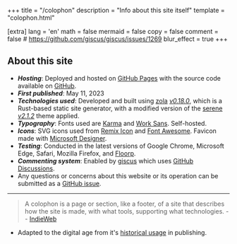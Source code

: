 +++
title = "/colophon"
description = "Info about this site itself"
template = "colophon.html"

[extra]
lang = 'en'
math = false
mermaid = false
copy = false
comment = false         # https://github.com/giscus/giscus/issues/1269
blur_effect = true
+++

## About this site

- ***Hosting***: Deployed and hosted on [GitHub Pages](https://pages.github.com/) with the source code available on [GitHub](https://github.com/Bhodrolok/Bhodrolok.github.io).
- ***First published***: May 11, 2023
- ***Technologies used***: Developed and built using [zola](https://github.com/getzola/zola) _[v0.18.0](https://github.com/getzola/zola/releases/tag/v0.18.0)_, which is a Rust-based static site generator, with a modified version of the [serene](https://github.com/isunjn/serene) _[v2.1.2](https://github.com/isunjn/serene/releases/tag/v2.1.2)_ theme applied.
- ***Typography***: Fonts used are [Karma](https://fonts.google.com/specimen/Karma) and [Work Sans](https://fonts.google.com/specimen/Work+Sans). Self-hosted.
- ***Icons***: SVG icons used from [Remix Icon](https://remixicon.com) and [Font Awesome](https://fontawesome.com). Favicon made with [Microsoft Designer](https://designer.microsoft.com).
- ***Testing***: Conducted in the latest versions of Google Chrome, Microsoft Edge, Safari, Mozilla Firefox, and [Floorp](https://github.com/Floorp-Projects/Floorp). 
- ***Commenting system***: Enabled by [giscus](https://giscus.app) which uses [GitHub Discussions](https://github.com/features/discussions).
- Any questions or concerns about this website or its operation can be submitted as a [GitHub issue](https://github.com/Bhodrolok/Bhodrolok.github.io/issues). 
---
> A colophon is a page or section, like a footer, of a site that describes how the site is made, with what tools, supporting what technologies. -- [IndieWeb](https://indieweb.org/colophon)
- Adapted to the digital age from it's [historical usage](https://en.wikipedia.org/wiki/Colophon_(publishing)) in publishing.
